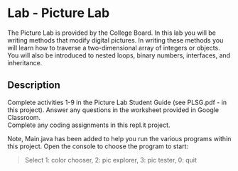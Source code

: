# Lab - Picture Lab
The Picture Lab is provided by the College Board.  In this lab you will be writing methods that modify digital pictures. In writing these methods you will learn how to traverse a two-dimensional array of integers or objects. You will also be introduced to nested loops, binary numbers, interfaces, and inheritance.

## Description
Complete activities 1-9 in the Picture Lab Student Guide (see PLSG.pdf - in this project).
Answer any questions in the worksheet provided in Google Classroom.  
Complete any coding assignments in this repl.it project.

Note, Main.java has been added to help you run the various programs within this project.  Open the console to choose the program to start:
>Select 1: color chooser, 2: pic explorer, 3: pic tester, 0: quit





